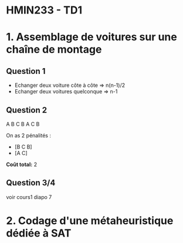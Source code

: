 # HMIN233 - TD1

# 1. Assemblage de voitures sur une chaîne de montage

## Question 1

- Echanger deux voiture côte à côte => n(n-1)/2
- Echanger deux voitures quelconque => n-1

## Question 2

A B C B A C B

On as 2 pénalités :
- [B C B]
- [A C]

**Coût total:** 2

## Question 3/4

voir cours1 diapo 7

# 2. Codage d'une métaheuristique dédiée à SAT

